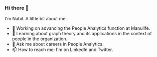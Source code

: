 ### Hi there 👋

I'm Nabil. A little bit about me:

- 🔭 Working on advancing the People Analytics function at Manulife.
- 🌱 Learning about graph theory and its applications in the context of people in the organization.  
- 💬 Ask me about careers in People Analytics.
- 📫 How to reach me: I'm on LinkedIn and Twitter.
